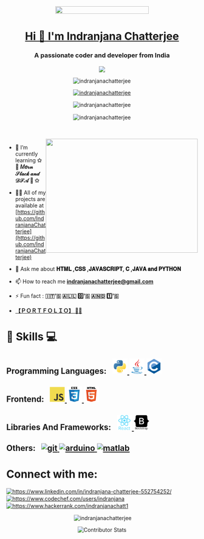 <div align="center" width=100% height=100%  >
   
   <img align="center"  width=70% height=15% src="https://www.autoitscript.com/forum/uploads/monthly_2020_03/tech.gif.7449db47191b0e32967887c117908b3c.gif">
   

   </div>

<h1 align="center"  >  <b> <u> 
   Hi  👋 I'm Indranjana Chatterjee 
  </u> </b>  </h1>
<h3 align="center"> A passionate coder and developer from India</h3>
<div align="center" width=100% >
   
   <img align="center"  width=40%  src="https://cdna.artstation.com/p/assets/images/images/042/631/286/original/bryan-rodriguez-belchibia-1-rightspeed.gif?1635037562">
   

   </div>

<p align="center"> <img src="https://komarev.com/ghpvc/?username=indranjanachatterjee&label=Profile%20views&color=0e75b6&style=flat" alt="indranjanachatterjee" /> </p>

<p align="center"> <a href="https://github.com/ryo-ma/github-profile-trophy"><img src="https://github-profile-trophy.vercel.app/?username=indranjanachatterjee&theme=matrix" alt="indranjanachatterjee" /></a> </p>
<div align="center">
<div align="center"><p><img align="center" src="https://github-readme-stats.vercel.app/api/top-langs?username=indranjanachatterjee&show_icons=true&locale=en&layout=compact&theme=blue_navy" alt="indranjanachatterjee" /></p></div>

<p><img align="center"  src="https://github-readme-streak-stats.herokuapp.com/?user=indranjanachatterjee&theme=radical" alt="indranjanachatterjee" /></p></div>








<br></br>
<img align="right"  width="400"  height="300" src="https://blog.penjee.com/wp-content/uploads/2015/11/binary-search-tree-sorted-array-animation.gif">
<div align="left">
   
- 🌱 I’m currently learning **✩  🎀  𝑀𝑒𝓇𝓃 𝒮𝓉𝒶𝒸𝓀 𝒶𝓃𝒹 𝒟𝒮𝒜  🎀  ✩**

- 👨‍💻 All of my projects are available at [https://github.com/IndranjanaChatterjee](https://github.com/IndranjanaChatterjee)

- 💬 Ask me about **𝐇𝐓𝐌𝐋 ,𝐂𝐒𝐒 ,𝐉𝐀𝐕𝐀𝐒𝐂𝐑𝐈𝐏𝐓, 𝐂 ,𝐉𝐀𝐕𝐀 𝐚𝐧𝐝 𝐏𝐘𝐓𝐇𝐎𝐍**

- 📫 How to reach me **indranjanachatterjee@gmail.com**

- ⚡ Fun fact :   **​🇮​​🇹​’​🇸​ ​🇦​​🇱​​🇱​ 0️⃣’​🇸​ ​🇦​​🇳​​🇩​ 1️⃣’​🇸**
  
-  <b> [【﻿ＰＯＲＴＦＯＬＩＯ】  👩‍💻](https://indranjana-portfolio.netlify.app/)</b>
</div>










<h1>
📖 Skills 💻
</h1>
<h2>Programming Languages:&nbsp;&nbsp; <!-- Language -->
    <a href="https://www.python.org" target="_blank" rel="noreferrer"> <img src="https://raw.githubusercontent.com/devicons/devicon/master/icons/python/python-original.svg" alt="python" width="40" height="40"/> </a>
   <a href="https://www.java.com" target="_blank" rel="noreferrer"> <img src="https://raw.githubusercontent.com/devicons/devicon/master/icons/java/java-original.svg" alt="java" width="40" height="40"/> </a>
    <a href="https://www.cprogramming.com/" target="_blank" rel="noreferrer"> <img src="https://raw.githubusercontent.com/devicons/devicon/master/icons/c/c-original.svg" alt="c" width="40" height="40"/> </a>
</h2>

<h2>Frontend:&nbsp;&nbsp; <!-- Frontend -->
    <a href="https://developer.mozilla.org/en-US/docs/Web/JavaScript" target="_blank" rel="noreferrer"> <img src="https://raw.githubusercontent.com/devicons/devicon/master/icons/javascript/javascript-original.svg" alt="javascript" width="40" height="40"/> </a>
    <a href="https://www.w3schools.com/css/" target="_blank" rel="noreferrer"> <img src="https://raw.githubusercontent.com/devicons/devicon/master/icons/css3/css3-original-wordmark.svg" alt="css3" width="40" height="40"/> </a>
    <a href="https://www.w3.org/html/" target="_blank" rel="noreferrer"> <img src="https://raw.githubusercontent.com/devicons/devicon/master/icons/html5/html5-original-wordmark.svg" alt="html5" width="40" height="40"/> </a>
</h2>
<h2>Libraries And Frameworks:&nbsp;&nbsp; <!-- Frontend -->
     <a href="https://reactjs.org/" target="_blank" rel="noreferrer"> <img src="https://raw.githubusercontent.com/devicons/devicon/master/icons/react/react-original-wordmark.svg" alt="react" width="40" 
     height="40"/> </a>
    <a href="https://getbootstrap.com" target="_blank" rel="noreferrer"> <img src="https://raw.githubusercontent.com/devicons/devicon/master/icons/bootstrap/bootstrap-plain-wordmark.svg" alt="bootstrap" 
    width="40" height="40"/> </a>
    
    
</h2>



<h2>Others:&nbsp;&nbsp; <!-- IoT -->
   <a href="https://git-scm.com/" target="_blank" rel="noreferrer"> <img src="https://www.vectorlogo.zone/logos/git-scm/git-scm-icon.svg" alt="git" width="40" height="40"/> </a>
   <a href="https://www.arduino.cc/" target="_blank" rel="noreferrer"> <img src="https://cdn.worldvectorlogo.com/logos/arduino-1.svg" alt="arduino" width="40" height="40"/> </a>
   <a href="https://www.mathworks.com/" target="_blank" rel="noreferrer"><img src="https://upload.wikimedia.org/wikipedia/commons/2/21/Matlab_Logo.png" alt="matlab" width="40" height="40"/> </a>
</h2>





<h1 align="left">Connect with me:</h1>
<p align="left">
<a href="https://linkedin.com/in/https://www.linkedin.com/in/indranjana-chatterjee-552754252/" target="blank"><img align="center" src="https://raw.githubusercontent.com/rahuldkjain/github-profile-readme-generator/master/src/images/icons/Social/linked-in-alt.svg" alt="https://www.linkedin.com/in/indranjana-chatterjee-552754252/" height="30" width="40" /></a>
<a href="https://www.codechef.com/users/https://www.codechef.com/users/indranjana" target="blank"><img align="center" src="https://cdn.jsdelivr.net/npm/simple-icons@3.1.0/icons/codechef.svg" alt="https://www.codechef.com/users/indranjana" height="30" width="40" /></a>
<a href="https://www.hackerrank.com/https://www.hackerrank.com/indranjanachatt1" target="blank"><img align="center" src="https://raw.githubusercontent.com/rahuldkjain/github-profile-readme-generator/master/src/images/icons/Social/hackerrank.svg" alt="https://www.hackerrank.com/indranjanachatt1" height="30" width="40" /></a>
</p>


<div align="center"><p>&nbsp;<img align="center"  src="https://github-readme-stats.vercel.app/api?username=indranjanachatterjee&show_icons=true&locale=en&theme=radical" alt="indranjanachatterjee" /></p></div>

<p align="center"><img src="https://github-contributor-stats.vercel.app/api?username=IndranjanaChatterjee&limit=5&theme=radical&combine_all_yearly_contributions=true" alt="Contributor Stats" /></p>



